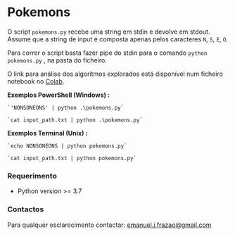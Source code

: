 # Pokemons

O script  `pokemons.py`  recebe uma string em stdin e devolve em stdout.  Assume que a string de input é composta apenas pelos caracteres `N`, `S`, `E`, `O`.

Para correr o script basta fazer pipe do stdin para o comando `python pokemons.py` , na pasta do ficheiro.

O link para análise dos algoritmos explorados está disponível num ficheiro notebook no [Colab](https://colab.research.google.com/drive/1ND2XUmtxvqLKqo_V5S3XlXAfUwKQ7LzS?usp=sharing).



**Exemplos PowerShell (Windows) :**

	`'NONSONEONS' | python .\pokemons.py`

	`cat input_path.txt | python .\pokemons.py`

**Exemplos Terminal (Unix) :**

	`echo NONSONEONS | python pokemons.py`

	`cat input_path.txt | python pokemons.py`

### Requerimento

* Python version >= 3.7

### Contactos

Para qualquer esclarecimento contactar: emanuel.j.frazao@gmail.com



